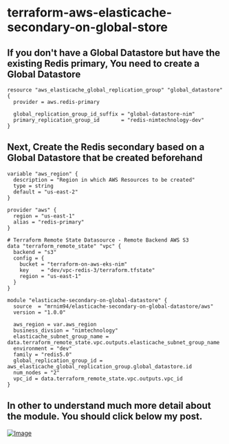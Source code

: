# terraform-aws-elasticache-secondary-on-global-store

## If you don't have a Global Datastore but have the existing Redis primary, You need to create a Global Datastore 

```hcl
resource "aws_elasticache_global_replication_group" "global_datastore" {
  provider = aws.redis-primary

  global_replication_group_id_suffix = "global-datastore-nim"
  primary_replication_group_id       = "redis-nimtechnology-dev"
}
```

## Next, Create the Redis secondary based on a Global Datastore that be created beforehand

```hcl
variable "aws_region" {
  description = "Region in which AWS Resources to be created"
  type = string
  default = "us-east-2"
}

provider "aws" {
  region = "us-east-1"
  alias = "redis-primary"
}

# Terraform Remote State Datasource - Remote Backend AWS S3
data "terraform_remote_state" "vpc" {
  backend = "s3"
  config = {
    bucket = "terraform-on-aws-eks-nim"
    key    = "dev/vpc-redis-3/terraform.tfstate"
    region = "us-east-1" 
  }
}

module "elasticache-secondary-on-global-datastore" {
  source  = "mrnim94/elasticache-secondary-on-global-datastore/aws"
  version = "1.0.0"

  aws_region = var.aws_region
  business_divsion = "nimtechnology"
  elasticache_subnet_group_name = data.terraform_remote_state.vpc.outputs.elasticache_subnet_group_name
  environment = "dev"
  family = "redis5.0"
  global_replication_group_id = aws_elasticache_global_replication_group.global_datastore.id
  num_nodes = "2"
  vpc_id = data.terraform_remote_state.vpc.outputs.vpc_id
}
```

## In other to understand much more detail about the module. You should click below my post. 

[![Image](https://nimtechnology.com/wp-content/uploads/2023/01/image-1.png "[Redis] ElastiCache-Redis Cross-Region Replication|Global DataStore")](https://nimtechnology.com/2023/01/03/redis-elasticache-redis-cross-region-replicationglobal-datastore/)